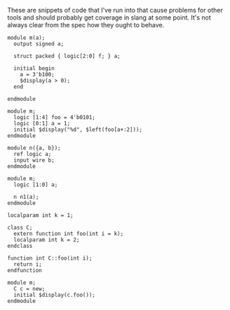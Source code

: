 These are snippets of code that I've run into that cause problems for other
tools and should probably get coverage in slang at some point. It's not always
clear from the spec how they ought to behave.


```
module m(a);
  output signed a;

  struct packed { logic[2:0] f; } a;

  initial begin
    a = 3'b100;
    $display(a > 0);
  end

endmodule
```

```
module m;
  logic [1:4] foo = 4'b0101;
  logic [0:1] a = 1;
  initial $display("%d", $left(foo[a+:2]));
endmodule
```

```
module n({a, b});
  ref logic a;
  input wire b;
endmodule

module m;
  logic [1:0] a;

  n n1(a);
endmodule
```

```
localparam int k = 1;

class C;
  extern function int foo(int i = k);
  localparam int k = 2;
endclass
    
function int C::foo(int i);
  return i;
endfunction
    
module m;
  C c = new;
  initial $display(c.foo());
endmodule
```
